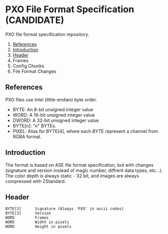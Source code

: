 # PXO File Format Specification (CANDIDATE)
PXO file format specification repository.

1. [References](#references)
2. [Introduction](#introduction)
3. [Header](#header)
4. Frames
5. Config Chunks
6. File Format Changes

## References
PXO files use Intel (little-endian) byte order.

* BYTE: An 8-bit unsigned integer value
* WORD: A 16-bit unsigned integer value
* DWORD: A 32-bit unsigned integer value
* BYTE[n]: "n" BYTEs.
* PIXEL: Alias for BYTE[4], where each BYTE represent a channel from RGBA format.

## Introduction
The format is based on ASE file format specification, but with changes (signature and version instead of magic number, diffrent data types, etc...). The color depth is always static - 32 bit, and images are always compressed with ZStandard.

## Header

    BYTE[3]      Signature (Always 'PXO' in ascii codes)
    BYTE[3]      Version
    WORD         Frames
    WORD         Width in pixels
    WORD         Height in pixels